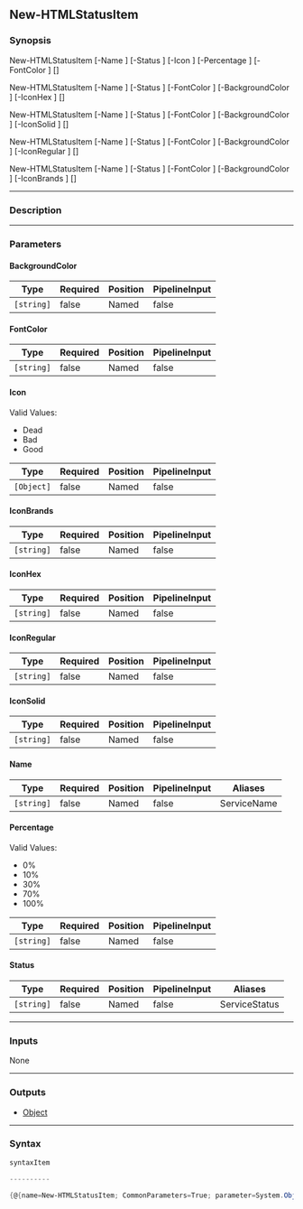 New-HTMLStatusItem
------------------

### Synopsis

New-HTMLStatusItem [-Name <string>] [-Status <string>] [-Icon <Object>] [-Percentage <string>] [-FontColor <string>] [<CommonParameters>]

New-HTMLStatusItem [-Name <string>] [-Status <string>] [-FontColor <string>] [-BackgroundColor <string>] [-IconHex <string>] [<CommonParameters>]

New-HTMLStatusItem [-Name <string>] [-Status <string>] [-FontColor <string>] [-BackgroundColor <string>] [-IconSolid <string>] [<CommonParameters>]

New-HTMLStatusItem [-Name <string>] [-Status <string>] [-FontColor <string>] [-BackgroundColor <string>] [-IconRegular <string>] [<CommonParameters>]

New-HTMLStatusItem [-Name <string>] [-Status <string>] [-FontColor <string>] [-BackgroundColor <string>] [-IconBrands <string>] [<CommonParameters>]

---

### Description

---

### Parameters
#### **BackgroundColor**

|Type      |Required|Position|PipelineInput|
|----------|--------|--------|-------------|
|`[string]`|false   |Named   |false        |

#### **FontColor**

|Type      |Required|Position|PipelineInput|
|----------|--------|--------|-------------|
|`[string]`|false   |Named   |false        |

#### **Icon**

Valid Values:

* Dead
* Bad
* Good

|Type      |Required|Position|PipelineInput|
|----------|--------|--------|-------------|
|`[Object]`|false   |Named   |false        |

#### **IconBrands**

|Type      |Required|Position|PipelineInput|
|----------|--------|--------|-------------|
|`[string]`|false   |Named   |false        |

#### **IconHex**

|Type      |Required|Position|PipelineInput|
|----------|--------|--------|-------------|
|`[string]`|false   |Named   |false        |

#### **IconRegular**

|Type      |Required|Position|PipelineInput|
|----------|--------|--------|-------------|
|`[string]`|false   |Named   |false        |

#### **IconSolid**

|Type      |Required|Position|PipelineInput|
|----------|--------|--------|-------------|
|`[string]`|false   |Named   |false        |

#### **Name**

|Type      |Required|Position|PipelineInput|Aliases    |
|----------|--------|--------|-------------|-----------|
|`[string]`|false   |Named   |false        |ServiceName|

#### **Percentage**

Valid Values:

* 0%
* 10%
* 30%
* 70%
* 100%

|Type      |Required|Position|PipelineInput|
|----------|--------|--------|-------------|
|`[string]`|false   |Named   |false        |

#### **Status**

|Type      |Required|Position|PipelineInput|Aliases      |
|----------|--------|--------|-------------|-------------|
|`[string]`|false   |Named   |false        |ServiceStatus|

---

### Inputs
None

---

### Outputs
* [Object](https://learn.microsoft.com/en-us/dotnet/api/System.Object)

---

### Syntax
```PowerShell
syntaxItem
```
```PowerShell
----------
```
```PowerShell
{@{name=New-HTMLStatusItem; CommonParameters=True; parameter=System.Object[]}, @{name=New-HTMLStatusItem; CommonParameters=True; parameter=System.Object[]}, @{name=New-HTMLStatusItem; CommonParameters=True; pa…
```
